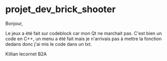 # projet_dev_brick_shooter


Bonjour, 

Le jeux a été fait sur codeblock car mon Qt ne marchait pas. C'est bien un code en C++, un menu a été
fait mais je n'arrivais pas à mettre la fonction dedans donc j'ai mis le code dans un txt.

Killian lecornet B2A

